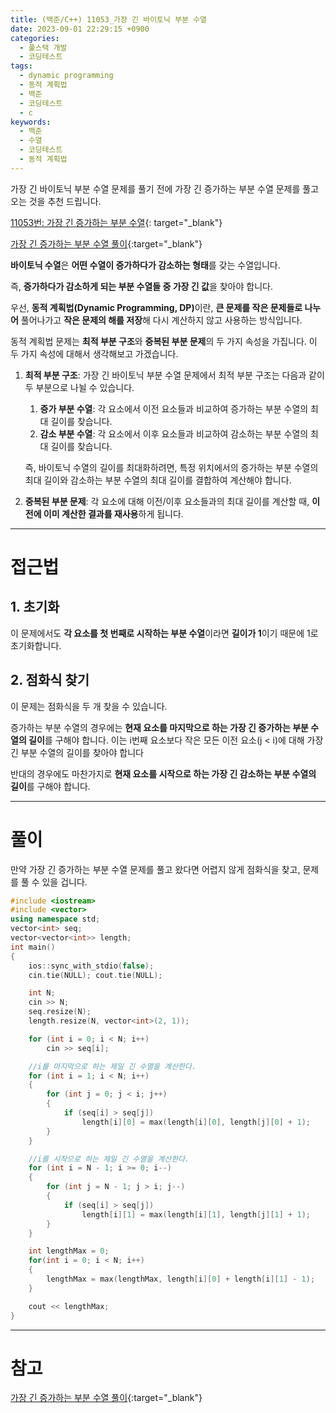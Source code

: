 ```yaml
---
title: (백준/C++) 11053_가장 긴 바이토닉 부분 수열
date: 2023-09-01 22:29:15 +0900
categories:
  - 풀스택 개발
  - 코딩테스트
tags:
  - dynamic programming
  - 동적 계획법
  - 백준
  - 코딩테스트
  - c
keywords:
  - 백준
  - 수열
  - 코딩테스트
  - 동적 계획법
---
```


가장 긴 바이토닉 부분 수열 문제를 풀기 전에 가장 긴 증가하는 부분 수열 문제를 풀고 오는 것을 추천 드립니다.

[11053번: 가장 긴 증가하는 부분 수열](https://www.acmicpc.net/problem/11053){: target="_blank"}

[가장 긴 증가하는 부분 수열 풀이](/posts/%EB%B0%B1%EC%A4%80-11053-%EA%B0%80%EC%9E%A5-%EA%B8%B4-%EC%A6%9D%EA%B0%80%ED%95%98%EB%8A%94-%EB%B6%80%EB%B6%84-%EC%88%98%EC%97%B4/){:target="_blank"}

<span class="keyword">**바이토닉 수열**</span>은 <span class="font_highlight">**어떤 수열이 증가하다가 감소하는 형태**</span>를 갖는 수열입니다.

즉, **증가하다가 감소하게 되는 부분 수열들 중 가장 긴 값**을 찾아야 합니다.

우선, <span class="keyword">**동적 계획법(Dynamic Programming, DP)**</span>이란, <span class="font_highlight">**큰 문제를 작은 문제들로 나누어**</span> 풀어나가고 <span class="font_highlight">**작은 문제의 해를 저장**</span>해 다시 계산하지 않고 사용하는 방식입니다.

동적 계획법 문제는 **최적 부분 구조**와 **중복된 부분 문제**의 두 가지 속성을 가집니다. 이 두 가지 속성에 대해서 생각해보고 가겠습니다.

1. **최적 부분 구조**: 가장 긴 바이토닉 부분 수열 문제에서 최적 부분 구조는 다음과 같이 두 부분으로 나뉠 수 있습니다.
    1. <span class="important">**증가 부분 수열**</span>: 각 요소에서 이전 요소들과 비교하여 증가하는 부분 수열의 최대 길이를 찾습니다.
    2. <span class="important">**감소 부분 수열**</span>: 각 요소에서 이후 요소들과 비교하여 감소하는 부분 수열의 최대 길이를 찾습니다.
    
    즉, 바이토닉 수열의 길이를 최대화하려면, 특정 위치에서의 증가하는 부분 수열의 최대 길이와 감소하는 부분 수열의 최대 길이를 결합하여 계산해야 합니다.
2. **중복된 부분 문제**: 각 요소에 대해 이전/이후 요소들과의 최대 길이를 계산할 때, **이전에 이미 계산한 결과를 재사용**하게 됩니다. 


---

# 접근법

## 1. 초기화

이 문제에서도 **각 요소를 첫 번째로 시작하는 부분 수열**이라면 **길이가 1**이기 때문에 1로 초기화합니다.

## 2. 점화식 찾기

이 문제는 점화식을 두 개 찾을 수 있습니다.

<span class="important">증가하는 부분 수열</span>의 경우에는 **현재 요소를 마지막으로 하는 가장 긴 증가하는 부분 수열의 길이**를 구해야 합니다. 이는 i번째 요소보다 작은 모든 이전 요소(j < i)에 대해 가장 긴 부분 수열의 길이를 찾아야 합니다

<span class="important">반대의 경우</span>에도 마찬가지로 **현재 요소를 시작으로 하는 가장 긴 감소하는 부분 수열의 길이**를 구해야 합니다.

---

# 풀이

만약 가장 긴 증가하는 부분 수열 문제를 풀고 왔다면 어렵지 않게 점화식을 찾고, 문제를 풀 수 있을 겁니다.

```cpp
#include <iostream>
#include <vector>
using namespace std;
vector<int> seq;
vector<vector<int>> length;
int main()
{
	ios::sync_with_stdio(false);
	cin.tie(NULL); cout.tie(NULL);

	int N;
	cin >> N;
	seq.resize(N);
	length.resize(N, vector<int>(2, 1));

	for (int i = 0; i < N; i++)
		cin >> seq[i];

	//i를 마지막으로 하는 제일 긴 수열을 계산한다.
	for (int i = 1; i < N; i++)
	{
		for (int j = 0; j < i; j++)
		{
			if (seq[i] > seq[j])
				length[i][0] = max(length[i][0], length[j][0] + 1);
		}
	}

	//i를 시작으로 하는 제일 긴 수열을 계산한다.
	for (int i = N - 1; i >= 0; i--)
	{
		for (int j = N - 1; j > i; j--)
		{
			if (seq[i] > seq[j])
				length[i][1] = max(length[i][1], length[j][1] + 1);
		}
	}

	int lengthMax = 0;
	for(int i = 0; i < N; i++)
	{
		lengthMax = max(lengthMax, length[i][0] + length[i][1] - 1);
	}

	cout << lengthMax;
}
```

---

# 참고

[가장 긴 증가하는 부분 수열 풀이](/posts/%EB%B0%B1%EC%A4%80-11053-%EA%B0%80%EC%9E%A5-%EA%B8%B4-%EC%A6%9D%EA%B0%80%ED%95%98%EB%8A%94-%EB%B6%80%EB%B6%84-%EC%88%98%EC%97%B4/){:target="_blank"}
